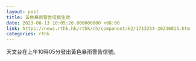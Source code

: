 ```yaml
---
layout: post
title: 黃色暴雨警告信號生效
date: 2023-08-13 10:05:26.000000000 +08:00
link: https://news.rthk.hk/rthk/ch/component/k2/1713254-20230813.htm
categories: rthk
---
```


天文台在上午10時05分發出黃色暴雨警告信號。
